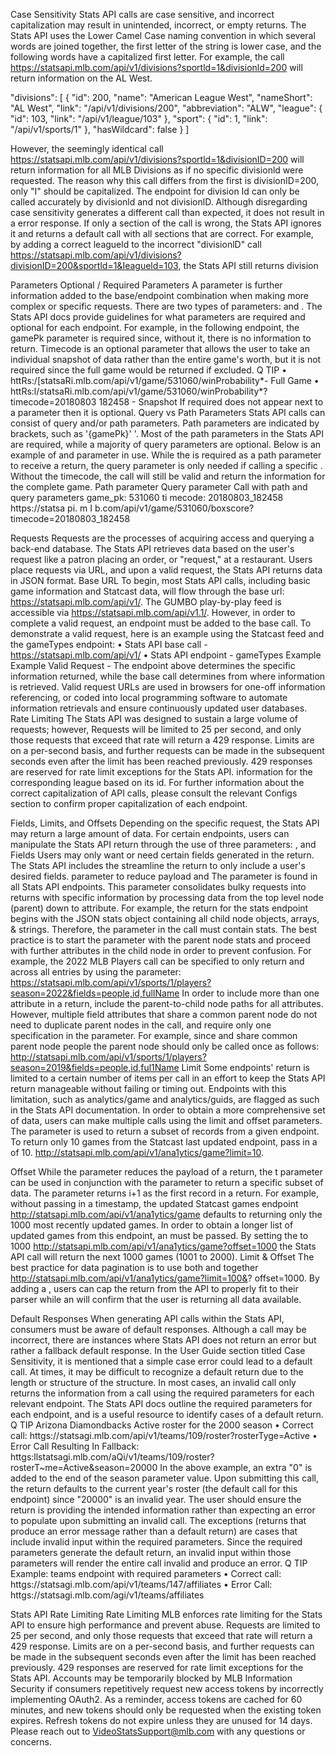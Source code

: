 Case Sensitivity
Stats API calls are case sensitive, and incorrect capitalization may result in unintended, incorrect, or empty returns. The Stats API uses the
Lower Camel Case naming convention in which several words are joined together, the first letter of the string is lower case, and the following
words have a capitalized first letter.
For example, the call https://statsapi.mlb.com/api/v1/divisions?sportld=1&divisionld=200 will return information on the AL West.

"divisions": [
{
"id": 200,
"name": "American League West",
"nameShort": "AL West",
"link": "/api/v1/divisions/200",
"abbreviation": "ALW",
"league": {
"id": 103,
"link": "/api/v1/league/103"
},
"sport": {
"id": 1,
"link": "/api/v1/sports/1"
},
"hasWildcard": false
}
]

However, the seemingly identical call https://statsapi.mlb.com/api/v1/divisions?sportld=1&divisionID=200 will return information for all MLB
Divisions as if no specific divisionld were requested. The reason why this call differs from the first is divisionID=200, only "I" should be
capitalized. The endpoint for division Id can only be called accurately by divisionld and not divisionlD.
Although disregarding case sensitivity generates a different call than expected, it does not result in a error response. If only a section of the call
is wrong, the Stats API ignores it and returns a default call with all sections that are correct. For example, by adding a correct leagueld to the
incorrect "divisionlD" call https://statsapi.mlb.com/api/v1/divisions?divisionID=200&sportld=1&Ieagueld=103, the Stats API still returns division

Parameters
Optional / Required Parameters
A parameter is further information added to the base/endpoint combination when making more complex or specific requests. There are two
types of parameters: and . The Stats API docs provide guidelines for what parameters are required and optional for each
endpoint.
For example, in the following endpoint, the gamePk parameter is required since, without it, there is no information to
return. Timecode is an optional parameter that allows the user to take an individual snapshot of data rather than the entire game's worth, but it
is not required since the full game would be returned if excluded.
Q TIP
• httRs:/[statsaRi.mlb.com/api/v1/game/531060/winProbability*- Full Game
• httRs:l/statsaRi.mlb.com/api/v1/game/531060/winProbability*?timecode=20180803 182458 - Snapshot
If required does not appear next to a parameter then it is optional.
Query vs Path Parameters
Stats API calls can consist of query and/or path parameters. Path parameters are indicated by brackets, such as '{gamePk}' '. Most of the path
parameters in the Stats API are required, while a majority of query parameters are optional.
Below is an example of and parameter in use. While the is required as a path parameter to receive a return, the query
parameter is only needed if calling a specific . Without the timecode, the call will still be valid and return the information for the
complete game.
Path parameter Query parameter Call with path and query parameters
game_pk: 531060 ti mecode: 20180803_182458 https://statsa pi. m I b.com/api/v1/game/531060/boxscore?timecode=20180803_182458

Requests
Requests are the processes of acquiring access and querying a back-end database. The Stats API retrieves data based on the user's request
like a patron placing an order, or "request," at a restaurant. Users place requests via URL, and upon a valid request, the Stats API returns data in
JSON format.
Base URL
To begin, most Stats API calls, including basic game information and Statcast data, will flow through the base url:
https://statsapi.mlb.com/api/v1/. The GUMBO play-by-play feed is accessible via https://statsapi.mlb.com/api/v1.1/. However, in order to
complete a valid request, an endpoint must be added to the base call.
To demonstrate a valid request, here is an example using the Statcast feed and the gameTypes endpoint:
• Stats API base call - https://statsapi.mlb.com/api/v1/
• Stats API endpoint - gameTypes
Example
Example Valid Request - The endpoint above determines the specific information returned, while the base call determines from where
information is retrieved. Valid request URLs are used in browsers for one-off information referencing, or coded into local programming software
to automate information retrievals and ensure continuously updated user databases.
Rate Limiting
The Stats API was designed to sustain a large volume of requests; however, Requests will be limited to 25 per second, and only those requests
that exceed that rate will return a 429 response. Limits are on a per-second basis, and further requests can be made in the subsequent seconds
even after the limit has been reached previously. 429 responses are reserved for rate limit exceptions for the Stats API.
information for the corresponding league based on its id. For further information about the correct capitalization of API calls, please consult the
relevant Configs section to confirm proper capitalization of each endpoint.

Fields, Limits, and Offsets
Depending on the specific request, the Stats API may return a large amount of data. For certain endpoints, users can manipulate the Stats API
return through the use of three parameters: , and
Fields
Users may only want or need certain fields generated in the return. The Stats API includes the
streamline the return to only include a user's desired fields.
parameter to reduce payload and
The parameter is found in all Stats API endpoints. This parameter consolidates bulky requests into returns with specific information by
processing data from the top level node (parent) down to attribute. For example, the return for the stats endpoint begins with the JSON stats
object containing all child node objects, arrays, & strings. Therefore, the parameter in the call must contain stats. The best practice is to
start the parameter with the parent node stats and proceed with further attributes in the child node in order to prevent confusion. For
example, the 2022 MLB Players call can be specified to only return and across all entries by using the parameter:
https://statsapi.mlb.com/api/v1/sports/1/players?season=2022&fields=people,id,fulIName
In order to include more than one attribute in a return, include the parent-to-child node paths for all attributes. However, multiple field attributes
that share a common parent node do not need to duplicate parent nodes in the call, and require only one specification in the parameter.
For example, since and share common parent node people the parent node should only be called once as follows:
http://statsapi.mlb.com/api/v1/sports/1/players?season=2019&fields=people,id,ful1Name
Limit
Some endpoints' return is limited to a certain number of items per call in an effort to keep the Stats API return manageable without failing or
timing out. Endpoints with this limitation, such as analytics/game and analytics/guids, are flagged as such in the Stats API documentation. In
order to obtain a more comprehensive set of data, users can make multiple calls using the limit and offset parameters.
The parameter is used to return a subset of records from a given endpoint. To return only 10 games from the Statcast last updated
endpoint, pass in a of 10. http://statsapi.mlb.com/api/v1/ana1ytics/game?limit=10.

Offset
While the parameter reduces the payload of a return, the t parameter can be used in conjunction with the parameter to
return a specific subset of data. The parameter returns i+1 as the first record in a return. For example, without passing in a timestamp,
the updated Statcast games endpoint http://statsapi.mlb.com/api/v1/ana1ytics/game defaults to returning only the 1000 most recently updated
games. In order to obtain a longer list of updated games from this endpoint, an must be passed. By setting the to 1000
http://statsapi.mlb.com/api/v1/ana1ytics/game?offset=1000 the Stats API call will return the next 1000 games (1001 to 2000).
Limit & Offset
The best practice for data pagination is to use both and together http://statsapi.mlb.com/api/v1/ana1ytics/game?limit=100&?
offset=1000. By adding a , users can cap the return from the API to properly fit to their parser while an will confirm that the user is
returning all data available.

Default Responses
When generating API calls within the Stats API, consumers must be aware of default responses. Although a call may be incorrect, there are
instances where Stats API does not return an error but rather a fallback default response. In the User Guide section titled Case Sensitivity, it is
mentioned that a simple case error could lead to a default call. At times, it may be difficult to recognize a default return due to the length or
structure of the structure. In most cases, an invalid call only returns the information from a call using the required parameters for each relevant
endpoint. The Stats API docs outline the required parameters for each endpoint, and is a useful resource to identify cases of a default return.
Q TIP
Arizona Diamondbacks Active roster for the 2000 season
• Correct call: httgs://statsagi.mlb.com/api/v1/teams/109/roster?rosterTyge=Active
• Error Call Resulting In Fallback: httgs:llstatsagi.mlb.com/aQi/v1/teams/109/roster?rosterT~me=Active&season=20000
In the above example, an extra "0" is added to the end of the season parameter value. Upon submitting this call, the return defaults to the
current year's roster (the default call for this endpoint) since "20000" is an invalid year. The user should ensure the return is providing the
intended information rather than expecting an error to populate upon submitting an invalid call.
The exceptions (returns that produce an error message rather than a default return) are cases that include invalid input within the required
parameters. Since the required parameters generate the default return, an invalid input within those parameters will render the entire call invalid
and produce an error.
Q TIP
Example: teams endpoint with required parameters
• Correct call: httgs://statsagi.mlb.com/api/v1/teams/147/affiliates
• Error Call: httgs://statsagi.mlb.com/agi/v1/teams/affiliates

Stats API Rate Limiting
Rate Limiting
MLB enforces rate limiting for the Stats API to ensure high performance and prevent abuse. Requests are limited to 25 per second, and only
those requests that exceed that rate will return a 429 response. Limits are on a per-second basis, and further requests can be made in the
subsequent seconds even after the limit has been reached previously. 429 responses are reserved for rate limit exceptions for the Stats API.
Accounts may be temporarily blocked by MLB Information Security if consumers repetitively request new access tokens by incorrectly
implementing OAuth2. As a reminder, access tokens are cached for 60 minutes, and new tokens should only be requested when the existing
token expires. Refresh tokens do not expire unless they are unused for 14 days.
Please reach out to VideoStatsSupport@mlb.com with any questions or concerns.
